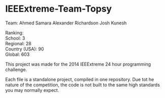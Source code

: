 IEEExtreme-Team-Topsy
=====================
Team:
Ahmed Samara
Alexander Richardson
Josh Kunesh

Ranking:  
School: 3  
Regional: 28  
Country (USA): 90  
Global: 603  

This project was made for the 2014 IEEExtreme 24 hour programming challenge.

Each file is a standalone project, compiled in one repository.
Due tot he nature of the competition, the code is not built to the same high standards you may normally expect.
